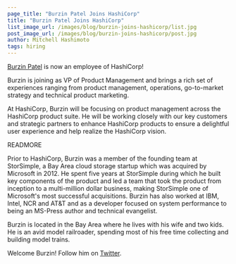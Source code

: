 ```yaml
---
page_title: "Burzin Patel Joins HashiCorp"
title: "Burzin Patel Joins HashiCorp"
list_image_url: /images/blog/burzin-joins-hashicorp/list.jpg
post_image_url: /images/blog/burzin-joins-hashicorp/post.jpg
author: Mitchell Hashimoto
tags: hiring
---
```


[Burzin Patel](https://www.linkedin.com/pub/burzin-patel/0/337/aa6) is now an
employee of HashiCorp!

Burzin is joining as VP of Product Management and brings a rich set of experiences
ranging from product management, operations, go-to-market strategy and technical
product marketing.

At HashiCorp, Burzin will be focusing on product management across the HashiCorp
product suite. He will be working closely with our key customers and strategic partners
to enhance HashiCorp products to ensure a delightful user experience and help realize
the HashiCorp vision.

READMORE

Prior to HashiCorp, Burzin was a member of the founding team at StorSimple, a Bay Area cloud
storage startup which was acquired by Microsoft in 2012. He spent five years at StorSimple
during which he built key components of the product and led a team that took the product from
inception to a multi-million dollar business, making StorSimple one of Microsoft's most
successful acquisitions. Burzin has also worked at IBM, Intel, NCR and AT&T and as a
developer focused on system performance to being an MS-Press author and technical evangelist.

Burzin is located in the Bay Area where he lives with his wife and two kids. He is an avid model
railroader, spending most of his free time collecting and building model trains.

Welcome Burzin! Follow him on [Twitter](https://twitter.com/burzin_patel).


